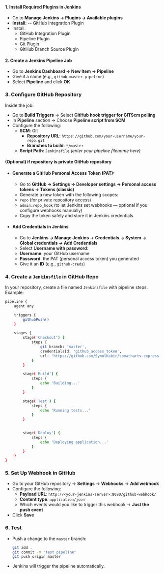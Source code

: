 #### 1. Install Required Plugins in Jenkins

- Go to **Manage Jenkins → Plugins → Available plugins**
- **Install:**
-- GitHub Integration Plugin
- Install:
    - GitHub Integration Plugin
     - Pipeline Plugin
     - Git Plugin
     - GitHub Branch Source Plugin

#### 2. Create a Jenkins Pipeline Job
- Go to **Jenkins Dashboard → New Item → Pipeline**
- Give it a name (e.g., `github-master-pipeline`)
- Select **Pipeline** and click **OK**

### 3. Configure GitHub Repository

Inside the job:

- Go to **Build Triggers** → Select **GitHub hook trigger for GITScm polling**
- In **Pipeline** section → Choose **Pipeline script from SCM**
- Configure the following:
  - **SCM**: Git  
    - **Repository URL**: `https://github.com/your-username/your-repo.git`  
    - **Branches to build**: `*/master`
  - **Script Path**: `Jenkinsfile` *(enter your pipeline filename here)*

#### (Optional) if repository is private GitHub repository
- #### Generate a GitHub Personal Access Token (PAT):
    - Go to **GitHub → Settings → Developer settings → Personal access tokens → Tokens (classic)**
    - Generate a new token with the following scopes:
    - `repo` (for private repository access)
    - `admin:repo_hook` (to let Jenkins set webhooks — optional if you configure webhooks manually)
    - Copy the token safely and store it in Jenkins credentials.
- #### Add Credentials in Jenkins

    - Go to **Jenkins → Manage Jenkins → Credentials → System → Global credentials → Add Credentials**
    - Select **Username with password**:
    - **Username**: your GitHub username  
    - **Password**: the PAT (personal access token) you generated
    - Give it an **ID** (e.g., `github-creds`)


### 4. Create a `Jenkinsfile` in GitHub Repo
In your repository, create a file named `Jenkinsfile` with pipeline steps.
Example:

```bash
pipeline {
    agent any

    triggers {
        githubPush()
    }

    stages {
        stage('Checkout') {
            steps {
                git branch: 'master', 
                credentialsId: 'github_access_token',
                url: 'https://github.com/SymulKabir/somachartv-express.js.git'
            }
        }

        stage('Build') {
            steps {
                echo 'Building...'
            }
        }

        stage('Test') {
            steps {
                echo 'Running tests...'
            }
        }
        

        stage('Deploy') {
            steps {
                echo 'Deploying application...'
            }
        }
    }
}


```

### 5. Set Up Webhook in GitHub

- Go to your GitHub repository → **Settings** → **Webhooks** → **Add webhook**
- Configure the following:
   - **Payload URL**: `http://<your-jenkins-server>:8080/github-webhook/`
   - **Content type**: `application/json`
   - Which events would you like to trigger this webhook → **Just the push event**
- Click **Save**

### 6. Test  

- Push a change to the `master` branch:  

   ```bash
   git add .
   git commit -m "test pipeline"
   git push origin master
   
   ```
- Jenkins will trigger the pipeline automatically.




